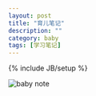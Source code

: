 ```yaml
---
layout: post
title: "育儿笔记"
description: ""
category: baby
tags: [学习笔记]
---
```

{% include JB/setup %}

![baby note]({{site.url}}/assets/baby.png)
